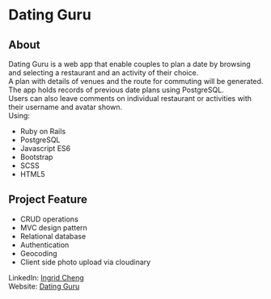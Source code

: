 # Dating Guru
## About
Dating Guru is a web app that enable couples to plan a date by browsing and selecting a restaurant and an activity of their choice.<br>
A plan with details of venues and the route for commuting will be generated.<br>
The app holds records of previous date plans using PostgreSQL.<br>
Users can also leave comments on individual restaurant or activities with their username and avatar shown.<br>
Using:
* Ruby on Rails
* PostgreSQL
* Javascript ES6
* Bootstrap
* SCSS
* HTML5
## Project Feature
* CRUD operations
* MVC design pattern
* Relational database
* Authentication
* Geocoding
* Client side photo upload via cloudinary

LinkedIn: [Ingrid Cheng](https://www.linkedin.com/in/ingrid-cheng/)<br>
Website: [Dating Guru](http://www.dating-guru.site)
